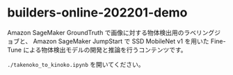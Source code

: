 # builders-online-202201-demo
Amazon SageMaker GroundTruth で画像に対する物体検出用のラベリングジョブと、
Amazon SageMaker JumpStart で SSD MobileNet v1 を用いた Fine-Tune による物体検出モデルの開発と推論を行うコンテンツです。  

`./takenoko_to_kinoko.ipynb` を開いてください。  
